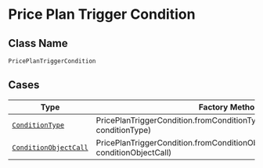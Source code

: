 
# Price Plan Trigger Condition

## Class Name

`PricePlanTriggerCondition`

## Cases

| Type | Factory Method |
|  --- | --- |
| [`ConditionType`](../../../doc/models/condition-type.md) | PricePlanTriggerCondition.fromConditionType(ConditionType conditionType) |
| [`ConditionObjectCall`](../../../doc/models/condition-object-call.md) | PricePlanTriggerCondition.fromConditionObjectCall(ConditionObjectCall conditionObjectCall) |

